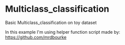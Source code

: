 # Multiclass_classification
Basic Multiclass_classification on toy dataset 

In this example I'm using helper function script made by: https://github.com/mrdbourke

